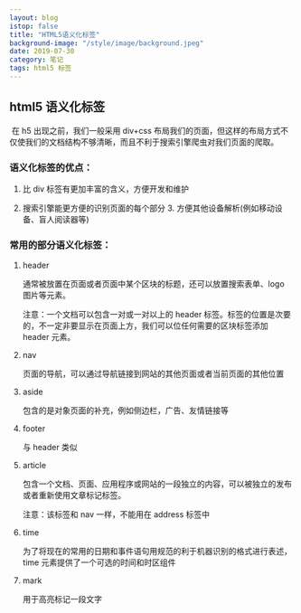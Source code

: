 ```yaml
---
layout: blog
istop: false
title: "HTML5语义化标签"
background-image: "/style/image/background.jpeg"
date: 2019-07-30
category: 笔记
tags: html5 标签
---
```


## html5 语义化标签

​ 在 h5 出现之前，我们一般采用 div+css 布局我们的页面，但这样的布局方式不仅使我们的文档结构不够清晰，而且不利于搜索引擎爬虫对我们页面的爬取。

### 语义化标签的优点：

1. 比 div 标签有更加丰富的含义，方便开发和维护

2. 搜索引擎能更方便的识别页面的每个部分 3. 方便其他设备解析(例如移动设备、盲人阅读器等)

### 常用的部分语义化标签：

1.  header

    通常被放置在页面或者页面中某个区块的标题，还可以放置搜索表单、logo 图片等元素。

    注意：一个文档可以包含一对或一对以上的 header 标签。标签的位置是次要的，不一定非要显示在页面上方，我们可以位任何需要的区块标签添加 header 元素。

2.  nav

    页面的导航，可以通过导航链接到网站的其他页面或者当前页面的其他位置

3.  aside

    包含的是对象页面的补充，例如侧边栏，广告、友情链接等

4.  footer

    与 header 类似

5.  article

    包含一个文档、页面、应用程序或网站的一段独立的内容，可以被独立的发布或者重新使用文章标记标签。

    注意：该标签和 nav 一样，不能用在 address 标签中

6.  time

    为了将现在的常用的日期和事件语句用规范的利于机器识别的格式进行表述，time 元素提供了一个可选的时间和时区组件

7.  mark

    用于高亮标记一段文字
